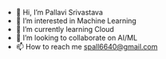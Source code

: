 - 👋 Hi, I’m Pallavi Srivastava
- 👀 I’m interested in Machine Learning 
- 🌱 I’m currently learning Cloud
- 💞️ I’m looking to collaborate on AI/ML
- 📫 How to reach me spall6640@gmail.com

<!---
Pallavi885/Pallavi885 is a ✨ special ✨ repository because its `README.md` (this file) appears on your GitHub profile.
You can click the Preview link to take a look at your changes.
--->
